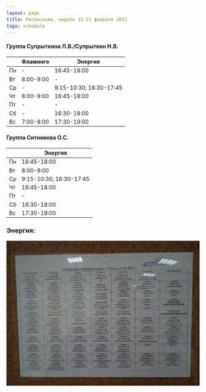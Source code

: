 ```yaml
---
layout: page
title: Расписание, неделя 15-21 февраля 2021
tags: schedule
---
```


#### Группа Супрыткина Л.В./Супрыткин Н.В.

|        | Фламинго                       			| Энергия                   |
|--------|--------------------------------------|-------------------------------|
| Пн     | -                             				|  16:45-18:00          |
| Вт     | 8:00-9:00                     				|  -				    |
| Ср     |  -                            				|  9:15-10:30; 16:30-17:45          |
| Чт     | 8:00-9:00                     				|  16:45-18:00          |
| Пт     |           -                    			    |   -                   |
| Сб     |            -                   			    |  16:30-18:00          |
| Вс     | 7:00-8:00                     				|  17:30-19:00          |

#### Группа Ситникова О.С.

|        | Энергия        				|
|--------|------------------------|
| Пн     | 16:45-18:00    				|
| Вт     | 8:00-9:00      				|
| Ср     | 9:15-10:30; 16:30-17:45    				|
| Чт     | 16:45-18:00    				|
| Пт     |  -             				|
| Сб     | 16:30-18:00   				|
| Вс     | 17:30-19:00    				|

### Энергия:
![фото расписания](/sources/schedule/TdwJafKDTTU.jpg)
